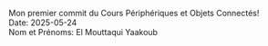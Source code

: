 Mon premier commit du Cours Périphériques et Objets Connectés!  
Date: 2025-05-24  
Nom et Prénoms: El Mouttaqui Yaakoub
